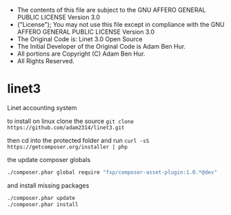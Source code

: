  * The contents of this file are subject to the GNU AFFERO GENERAL PUBLIC LICENSE Version 3.0
 * ("License"); You may not use this file except in compliance with the GNU AFFERO GENERAL PUBLIC LICENSE Version 3.0
 * The Original Code is:  Linet 3.0 Open Source
 * The Initial Developer of the Original Code is Adam Ben Hur.
 * All portions are Copyright (C) Adam Ben Hur.
 * All Rights Reserved.


linet3
======

Linet accounting system

to install on linux clone the source
`git clone https://github.com/adam2314/linet3.git`

then cd into the protected folder and run
`curl -sS https://getcomposer.org/installer | php`

the update composer globals
```sh
./composer.phar global require "fxp/composer-asset-plugin:1.0.*@dev"
```


and install missing packages
```sh
./composer.phar update
./composer.phar install
```
